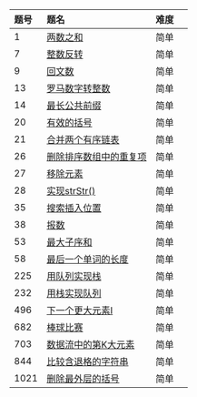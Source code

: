 | 题号 | 题名 | 难度 | |
|:---|:---|:---|:---|
| 1|[两数之和](src/easy/TwoSum.java)|简单| |
| 7|[整数反转](src/easy/ReverseInteger.java)|简单| |
| 9|[回文数](src/easy/PalindromeNumber.java)|简单| |
| 13|[罗马数字转整数](src/easy/RomanToInteger.java)|简单| |
| 14|[最长公共前缀](src/easy/LongestCommonPrefix.java)|简单| |
| 20|[有效的括号](src/easy/ValidParentheses.java)|简单| |
| 21|[合并两个有序链表](src/easy/MergeTwoSortedLists.java)|简单| |
| 26|[删除排序数组中的重复项](src/easy/RemoveDuplicatesFromSortedArray.java)|简单| |
| 27|[移除元素](src/easy/RemoveElement.java)|简单| |
| 28|[实现strStr()](src/easy/ImplementStrStr.java)|简单| |
| 35|[搜索插入位置](src/easy/SearchInsertPosition.java)|简单| |
| 38|[报数](src/easy/CountAndSay.java)|简单| |
| 53|[最大子序和](src/easy/MaximumSubarray.java)|简单| |
| 58|[最后一个单词的长度](src/easy/LengthOfLastWord.java)|简单| |
| 225|[用队列实现栈](src/easy/ImplementStackUsingQueues.java)|简单| |
| 232|[用栈实现队列](src/easy/ImplementQueueUsingStacks.java)|简单| |
| 496|[下一个更大元素I](src/easy/NextGreaterElementI.java)|简单| |
| 682|[棒球比赛](src/easy/BaseballGame.java)|简单| |
| 703|[数据流中的第K大元素](src/easy/KthLargestElementInaStream.java)|简单| |
| 844|[比较含退格的字符串](src/easy/BackspaceStringCompare.java)|简单| |
| 1021|[删除最外层的括号](src/easy/RemoveOutermostParentheses.java)|简单| |